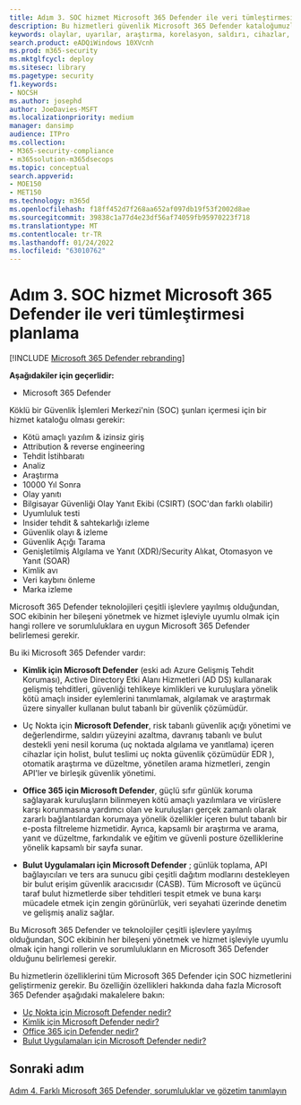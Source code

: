 ```yaml
---
title: Adım 3. SOC hizmet Microsoft 365 Defender ile veri tümleştirmesi planlama
description: Bu hizmetleri güvenlik Microsoft 365 Defender kataloğumuzla tümleştirmenin temelleri.
keywords: olaylar, uyarılar, araştırma, korelasyon, saldırı, cihazlar, kullanıcılar, kimlikler, kimlik, posta kutusu, e-posta, 365, microsoft, m365, olay yanıtı, siber saldırı, secops, güvenlik işlemleri, soc
search.product: eADQiWindows 10XVcnh
ms.prod: m365-security
ms.mktglfcycl: deploy
ms.sitesec: library
ms.pagetype: security
f1.keywords:
- NOCSH
ms.author: josephd
author: JoeDavies-MSFT
ms.localizationpriority: medium
manager: dansimp
audience: ITPro
ms.collection:
- M365-security-compliance
- m365solution-m365dsecops
ms.topic: conceptual
search.appverid:
- MOE150
- MET150
ms.technology: m365d
ms.openlocfilehash: f18ff452d7f268aa652af097db19f53f2002d8ae
ms.sourcegitcommit: 39838c1a77d4e23df56af74059fb95970223f718
ms.translationtype: MT
ms.contentlocale: tr-TR
ms.lasthandoff: 01/24/2022
ms.locfileid: "63010762"
---
```

# <a name="step-3-plan-for-microsoft-365-defender-integration-with-your-soc-catalog-of-services"></a>Adım 3. SOC hizmet Microsoft 365 Defender ile veri tümleştirmesi planlama

[!INCLUDE [Microsoft 365 Defender rebranding](../includes/microsoft-defender.md)]

**Aşağıdakiler için geçerlidir:**
- Microsoft 365 Defender

Köklü bir Güvenlik İşlemleri Merkezi'nin (SOC) şunları içermesi için bir hizmet kataloğu olması gerekir:

- Kötü amaçlı yazılım & izinsiz giriş
- Attribution & reverse engineering
- Tehdit İstihbaratı
- Analiz
- Araştırma
- 10000 Yıl Sonra
- Olay yanıtı 
- Bilgisayar Güvenliği Olay Yanıt Ekibi (CSIRT) (SOC'dan farklı olabilir) 
- Uyumluluk testi
- Insider tehdit & sahtekarlığı izleme
- Güvenlik olayı & izleme 
- Güvenlik Açığı Tarama
- Genişletilmiş Algılama ve Yanıt (XDR)/Security Alıkat, Otomasyon ve Yanıt (SOAR)
- Kimlik avı
- Veri kaybını önleme
- Marka izleme

Microsoft 365 Defender teknolojileri çeşitli işlevlere yayılmış olduğundan, SOC ekibinin her bileşeni yönetmek ve hizmet işleviyle uyumlu olmak için hangi rollere ve sorumluluklara en uygun Microsoft 365 Defender belirlemesi gerekir.

Bu iki Microsoft 365 Defender vardır:

- **Kimlik için Microsoft Defender** (eski adı Azure Gelişmiş Tehdit Koruması), Active Directory Etki Alanı Hizmetleri (AD DS) kullanarak gelişmiş tehditleri, güvenliği tehlikeye kimlikleri ve kuruluşlara yönelik kötü amaçlı insider eylemlerini tanımlamak, algılamak ve araştırmak üzere sinyaller kullanan bulut tabanlı bir güvenlik çözümüdür.

- Uç Nokta için **Microsoft Defender**, risk tabanlı güvenlik açığı yönetimi ve değerlendirme, saldırı yüzeyini azaltma, davranış tabanlı ve bulut destekli yeni nesil koruma (uç noktada algılama ve yanıtlama) içeren cihazlar için holist, bulut teslimi uç nokta güvenlik çözümüdür EDR ), otomatik araştırma ve düzeltme, yönetilen arama hizmetleri, zengin API'ler ve birleşik güvenlik yönetimi.

 - **Office 365 için Microsoft Defender**, güçlü sıfır günlük koruma sağlayarak kuruluşların bilinmeyen kötü amaçlı yazılımlara ve virüslere karşı korunmasına yardımcı olan ve kuruluşları gerçek zamanlı olarak zararlı bağlantılardan korumaya yönelik özellikler içeren bulut tabanlı bir e-posta filtreleme hizmetidir. Ayrıca, kapsamlı bir araştırma ve arama, yanıt ve düzeltme, farkındalık ve eğitim ve güvenli posture özelliklerine yönelik kapsamlı bir sayfa sunar.

- **Bulut Uygulamaları için Microsoft Defender** ; günlük toplama, API bağlayıcıları ve ters ara sunucu gibi çeşitli dağıtım modlarını destekleyen bir bulut erişim güvenlik aracıcısıdır (CASB). Tüm Microsoft ve üçüncü taraf bulut hizmetlerde siber tehditleri tespit etmek ve buna karşı mücadele etmek için zengin görünürlük, veri seyahati üzerinde denetim ve gelişmiş analiz sağlar.

Bu Microsoft 365 Defender ve teknolojiler çeşitli işlevlere yayılmış olduğundan, SOC ekibinin her bileşeni yönetmek ve hizmet işleviyle uyumlu olmak için hangi rollerin ve sorumlulukların en Microsoft 365 Defender olduğunu belirlemesi gerekir.

Bu hizmetlerin özelliklerini tüm Microsoft 365 Defender için SOC hizmetlerini geliştirmeniz gerekir. Bu özelliğin özellikleri hakkında daha fazla Microsoft 365 Defender aşağıdaki makalelere bakın:

- [Uç Nokta için Microsoft Defender nedir?](/microsoft-365/security/defender-endpoint/microsoft-defender-endpoint)
- [Kimlik için Microsoft Defender nedir?](/defender-for-identity/what-is)
- [Office 365 için Defender nedir?](/office-365-security/defender-for-office-365)
- [Bulut Uygulamaları için Microsoft Defender nedir?](/cloud-app-security/what-is-cloud-app-security)

## <a name="next-step"></a>Sonraki adım

[Adım 4. Farklı Microsoft 365 Defender, sorumluluklar ve gözetim tanımlayın](integrate-microsoft-365-defender-secops-roles.md)
